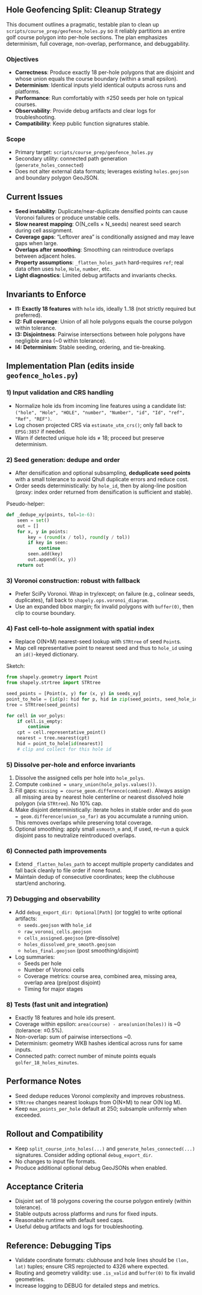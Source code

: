 ## Hole Geofencing Split: Cleanup Strategy

This document outlines a pragmatic, testable plan to clean up `scripts/course_prep/geofence_holes.py` so it reliably partitions an entire golf course polygon into per-hole sections. The plan emphasizes determinism, full coverage, non-overlap, performance, and debuggability.

### Objectives
- **Correctness**: Produce exactly 18 per-hole polygons that are disjoint and whose union equals the course boundary (within a small epsilon).
- **Determinism**: Identical inputs yield identical outputs across runs and platforms.
- **Performance**: Run comfortably with ≤250 seeds per hole on typical courses.
- **Observability**: Provide debug artifacts and clear logs for troubleshooting.
- **Compatibility**: Keep public function signatures stable.

### Scope
- Primary target: `scripts/course_prep/geofence_holes.py`
- Secondary utility: connected path generation (`generate_holes_connected`)
- Does not alter external data formats; leverages existing `holes.geojson` and boundary polygon GeoJSON.

## Current Issues
- **Seed instability**: Duplicate/near-duplicate densified points can cause Voronoi failures or produce unstable cells.
- **Slow nearest mapping**: O(N_cells × N_seeds) nearest seed search during cell assignment.
- **Coverage gaps**: “Leftover area” is conditionally assigned and may leave gaps when large.
- **Overlaps after smoothing**: Smoothing can reintroduce overlaps between adjacent holes.
- **Property assumptions**: `_flatten_holes_path` hard-requires `ref`; real data often uses `hole`, `Hole`, `number`, etc.
- **Light diagnostics**: Limited debug artifacts and invariants checks.

## Invariants to Enforce
- **I1: Exactly 18 features** with `hole` ids, ideally 1..18 (not strictly required but preferred).
- **I2: Full coverage**: Union of all hole polygons equals the course polygon within tolerance.
- **I3: Disjointness**: Pairwise intersections between hole polygons have negligible area (~0 within tolerance).
- **I4: Determinism**: Stable seeding, ordering, and tie-breaking.

## Implementation Plan (edits inside `geofence_holes.py`)

### 1) Input validation and CRS handling
- Normalize hole ids from incoming line features using a candidate list: `("hole", "Hole", "HOLE", "number", "Number", "id", "Id", "ref", "Ref", "REF")`.
- Log chosen projected CRS via `estimate_utm_crs()`; only fall back to `EPSG:3857` if needed.
- Warn if detected unique hole ids ≠ 18; proceed but preserve determinism.

### 2) Seed generation: dedupe and order
- After densification and optional subsampling, **deduplicate seed points** with a small tolerance to avoid Qhull duplicate errors and reduce cost.
- Order seeds deterministically: by `hole_id`, then by along-line position (proxy: index order returned from densification is sufficient and stable).

Pseudo-helper:
```python
def _dedupe_xy(points, tol=1e-6):
    seen = set()
    out = []
    for x, y in points:
        key = (round(x / tol), round(y / tol))
        if key in seen:
            continue
        seen.add(key)
        out.append((x, y))
    return out
```

### 3) Voronoi construction: robust with fallback
- Prefer SciPy Voronoi. Wrap in try/except; on failure (e.g., colinear seeds, duplicates), fall back to `shapely.ops.voronoi_diagram`.
- Use an expanded bbox margin; fix invalid polygons with `buffer(0)`, then clip to course boundary.

### 4) Fast cell-to-hole assignment with spatial index
- Replace O(N×M) nearest-seed lookup with `STRtree` of seed `Point`s.
- Map cell representative point to nearest seed and thus to `hole_id` using an `id()`-keyed dictionary.

Sketch:
```python
from shapely.geometry import Point
from shapely.strtree import STRtree

seed_points = [Point(x, y) for (x, y) in seeds_xy]
point_to_hole = {id(p): hid for p, hid in zip(seed_points, seed_hole_idx)}
tree = STRtree(seed_points)

for cell in vor_polys:
    if cell.is_empty:
        continue
    cpt = cell.representative_point()
    nearest = tree.nearest(cpt)
    hid = point_to_hole[id(nearest)]
    # clip and collect for this hole id
```

### 5) Dissolve per-hole and enforce invariants
1. Dissolve the assigned cells per hole into `hole_polys`.
2. Compute `combined = unary_union(hole_polys.values())`.
3. Fill gaps: `missing = course_geom.difference(combined)`. Always assign all missing area by nearest hole centerline or nearest dissolved hole polygon (via `STRtree`). No 10% cap.
4. Make disjoint deterministically: iterate holes in stable order and do `geom = geom.difference(union_so_far)` as you accumulate a running union. This removes overlaps while preserving total coverage.
5. Optional smoothing: apply small `±smooth_m` and, if used, re-run a quick disjoint pass to neutralize reintroduced overlaps.

### 6) Connected path improvements
- Extend `_flatten_holes_path` to accept multiple property candidates and fall back cleanly to file order if none found.
- Maintain dedup of consecutive coordinates; keep the clubhouse start/end anchoring.

### 7) Debugging and observability
- Add `debug_export_dir: Optional[Path]` (or toggle) to write optional artifacts:
  - `seeds.geojson` with `hole_id`
  - `raw_voronoi_cells.geojson`
  - `cells_assigned.geojson` (pre-dissolve)
  - `holes_dissolved_pre_smooth.geojson`
  - `holes_final.geojson` (post smoothing/disjoint)
- Log summaries:
  - Seeds per hole
  - Number of Voronoi cells
  - Coverage metrics: course area, combined area, missing area, overlap area (pre/post disjoint)
  - Timing for major stages

### 8) Tests (fast unit and integration)
- Exactly 18 features and hole ids present.
- Coverage within epsilon: `area(course) - area(union(holes))` is ~0 (tolerance: ≤0.5%).
- Non-overlap: sum of pairwise intersections ~0.
- Determinism: geometry WKB hashes identical across runs for same inputs.
- Connected path: correct number of minute points equals `golfer_18_holes_minutes`.

## Performance Notes
- Seed dedupe reduces Voronoi complexity and improves robustness.
- `STRtree` changes nearest lookups from O(N×M) to near O(N log M).
- Keep `max_points_per_hole` default at 250; subsample uniformly when exceeded.

## Rollout and Compatibility
- Keep `split_course_into_holes(...)` and `generate_holes_connected(...)` signatures. Consider adding optional `debug_export_dir`.
- No changes to input file formats.
- Produce additional optional debug GeoJSONs when enabled.

## Acceptance Criteria
- Disjoint set of 18 polygons covering the course polygon entirely (within tolerance).
- Stable outputs across platforms and runs for fixed inputs.
- Reasonable runtime with default seed caps.
- Useful debug artifacts and logs for troubleshooting.

## Reference: Debugging Tips
- Validate coordinate formats: clubhouse and hole lines should be `(lon, lat)` tuples; ensure CRS reprojected to 4326 where expected.
- Routing and geometry validity: use `.is_valid` and `buffer(0)` to fix invalid geometries.
- Increase logging to DEBUG for detailed steps and metrics.


